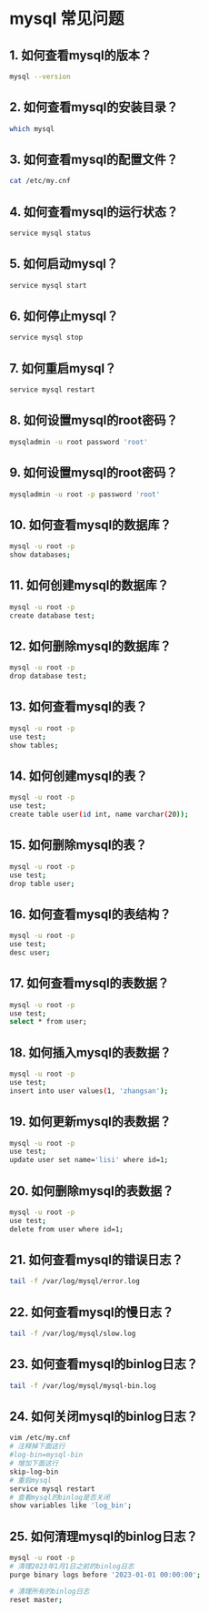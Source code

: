 # mysql 常见问题

## 1. 如何查看mysql的版本？

```bash
mysql --version
```

## 2. 如何查看mysql的安装目录？

```bash
which mysql
```

## 3. 如何查看mysql的配置文件？

```bash
cat /etc/my.cnf
```

## 4. 如何查看mysql的运行状态？

```bash
service mysql status
```

## 5. 如何启动mysql？

```bash
service mysql start
```

## 6. 如何停止mysql？

```bash
service mysql stop
```

## 7. 如何重启mysql？

```bash
service mysql restart
```

## 8. 如何设置mysql的root密码？

```bash
mysqladmin -u root password 'root'
```

## 9. 如何设置mysql的root密码？

```bash
mysqladmin -u root -p password 'root'
```

## 10. 如何查看mysql的数据库？

```bash
mysql -u root -p
show databases;
```

## 11. 如何创建mysql的数据库？

```bash
mysql -u root -p
create database test;
```

## 12. 如何删除mysql的数据库？

```bash
mysql -u root -p
drop database test;
```

## 13. 如何查看mysql的表？

```bash
mysql -u root -p
use test;
show tables;
```

## 14. 如何创建mysql的表？

```bash
mysql -u root -p
use test;
create table user(id int, name varchar(20));
```

## 15. 如何删除mysql的表？

```bash
mysql -u root -p
use test;
drop table user;
```

## 16. 如何查看mysql的表结构？

```bash
mysql -u root -p
use test;
desc user;
```

## 17. 如何查看mysql的表数据？

```bash
mysql -u root -p
use test;
select * from user;
```

## 18. 如何插入mysql的表数据？

```bash
mysql -u root -p
use test;
insert into user values(1, 'zhangsan');
```

## 19. 如何更新mysql的表数据？

```bash
mysql -u root -p
use test;
update user set name='lisi' where id=1;
```

## 20. 如何删除mysql的表数据？

```bash
mysql -u root -p
use test;
delete from user where id=1;
```

## 21. 如何查看mysql的错误日志？

```bash
tail -f /var/log/mysql/error.log
```

## 22. 如何查看mysql的慢日志？

```bash
tail -f /var/log/mysql/slow.log
```

## 23. 如何查看mysql的binlog日志？
  
```bash
tail -f /var/log/mysql/mysql-bin.log
```

## 24. 如何关闭mysql的binlog日志？

```bash
vim /etc/my.cnf
# 注释掉下面这行
#log-bin=mysql-bin
# 增加下面这行
skip-log-bin
# 重启mysql
service mysql restart
# 查看mysql的binlog是否关闭
show variables like 'log_bin';
```

## 25. 如何清理mysql的binlog日志？

```bash
mysql -u root -p
# 清理2023年1月1日之前的binlog日志
purge binary logs before '2023-01-01 00:00:00';

# 清理所有的binlog日志
reset master;
```
